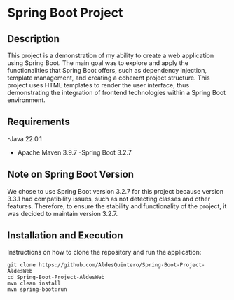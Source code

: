# Spring Boot Project

## Description
This project is a demonstration of my ability to create a web application using Spring Boot. The main goal was to explore and apply the functionalities that Spring Boot offers, such as dependency injection, template management, and creating a coherent project structure. This project uses HTML templates to render the user interface, thus demonstrating the integration of frontend technologies within a Spring Boot environment.

## Requirements
-Java 22.0.1
- Apache Maven 3.9.7
-Spring Boot 3.2.7

## Note on Spring Boot Version
We chose to use Spring Boot version 3.2.7 for this project because version 3.3.1 had compatibility issues, such as not detecting classes and other features. Therefore, to ensure the stability and functionality of the project, it was decided to maintain version 3.2.7.

## Installation and Execution
Instructions on how to clone the repository and run the application:
```shell
git clone https://github.com/AldesQuintero/Spring-Boot-Project-AldesWeb
cd Spring-Boot-Project-AldesWeb
mvn clean install
mvn spring-boot:run
